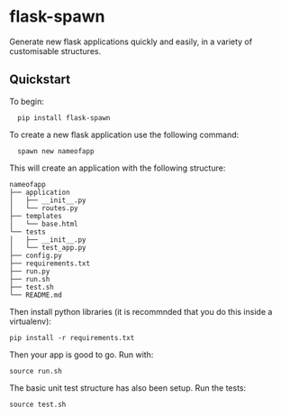 # flask-spawn
Generate new flask applications quickly and easily, in a variety of customisable structures.


## Quickstart

To begin:

```
  pip install flask-spawn
```

To create a new flask application use the following command:

```
  spawn new nameofapp
```

This will create an application with the following structure:

```
nameofapp
├── application
│   ├── __init__.py
│   └── routes.py
├── templates
│   └── base.html
└── tests
│   ├── __init__.py
│   └── test_app.py
├── config.py
├── requirements.txt
├── run.py
├── run.sh
├── test.sh
└── README.md
```

Then install python libraries (it is recommnded that you do this inside a virtualenv):

```
pip install -r requirements.txt
```
Then your app is good to go. Run with:

```
source run.sh
```
The basic unit test structure has also been setup. Run the tests:

```
source test.sh
```
